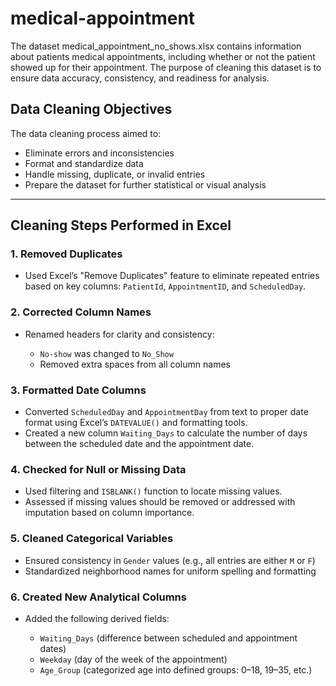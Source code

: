 # medical-appointment
The dataset medical_appointment_no_shows.xlsx contains information about patients medical appointments, including whether or not the patient showed up for their appointment. The purpose of cleaning this dataset is to ensure data accuracy, consistency, and readiness for analysis.

## Data Cleaning Objectives

The data cleaning process aimed to:

* Eliminate errors and inconsistencies
* Format and standardize data
* Handle missing, duplicate, or invalid entries
* Prepare the dataset for further statistical or visual analysis

---

## Cleaning Steps Performed in Excel

### 1. Removed Duplicates

* Used Excel’s "Remove Duplicates" feature to eliminate repeated entries based on key columns: `PatientId`, `AppointmentID`, and `ScheduledDay`.

### 2. Corrected Column Names

* Renamed headers for clarity and consistency:

  * `No-show` was changed to `No_Show`
  * Removed extra spaces from all column names

### 3. Formatted Date Columns

* Converted `ScheduledDay` and `AppointmentDay` from text to proper date format using Excel’s `DATEVALUE()` and formatting tools.
* Created a new column `Waiting_Days` to calculate the number of days between the scheduled date and the appointment date.

### 4. Checked for Null or Missing Data

* Used filtering and `ISBLANK()` function to locate missing values.
* Assessed if missing values should be removed or addressed with imputation based on column importance.

### 5. Cleaned Categorical Variables

* Ensured consistency in `Gender` values (e.g., all entries are either `M` or `F`)
* Standardized neighborhood names for uniform spelling and formatting

### 6. Created New Analytical Columns

* Added the following derived fields:

  * `Waiting_Days` (difference between scheduled and appointment dates)
  * `Weekday` (day of the week of the appointment)
  * `Age_Group` (categorized age into defined groups: 0–18, 19–35, etc.)



